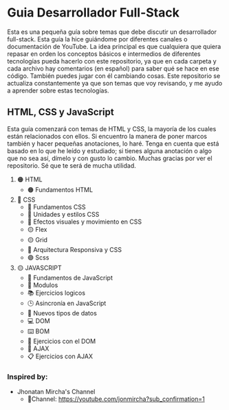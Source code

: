 # Guia Desarrollador Full-Stack

Esta es una pequeña guía sobre temas que debe discutir un desarrollador full-stack. Esta guía la hice guiándome por diferentes canales o documentación de YouTube. La idea principal es que cualquiera que quiera repasar en orden los conceptos básicos e intermedios de diferentes tecnologías pueda hacerlo con este repositorio, ya que en cada carpeta y cada archivo hay comentarios (en español) para saber qué se hace en ese código. También puedes jugar con él cambiando cosas. Este repositorio se actualiza constantemente ya que son temas que voy revisando, y me ayudo a aprender sobre estas tecnologías.

## HTML, CSS y JavaScript

Esta guía comenzará con temas de HTML y CSS, la mayoría de los cuales están relacionados con ellos. Si encuentro la manera de poner marcos también y hacer pequeñas anotaciones, lo haré. Tenga en cuenta que está basado en lo que he leído y estudiado; si tienes alguna anotación o algo que no sea así, dímelo y con gusto lo cambio. Muchas gracias por ver el repositorio. Sé que te será de mucha utilidad.

1. 🟠 HTML
   - 🟠 Fundamentos HTML
1. 🔵 CSS
   - 🔵 Fundamentos CSS
   - 🔵 Unidades y estilos CSS
   - 🔵 Efectos visuales y movimiento en CSS
   - 🟡 Flex
   - 🟡 Grid
   - 🔴 Arquitectura Responsiva y CSS
   - 🟣 Scss
1. 🟡 JAVASCRIPT
   - 🎯 Fundamentos de JavaScript
   - 📁 Modulos
   - 📚 Ejercicios logicos
   - 🕒 Asincronía en JavaScript
   - 🔩 Nuevos tipos de datos
   - 💻 DOM
   - ⌨️ BOM
   - 📖 Ejercicios con el DOM
   - 📡 AJAX
   - 📋 Ejercicios con AJAX

### Inspired by:

- Jhonatan Mircha's Channel
  - 🔔Channel: https://youtube.com/jonmircha?sub_confirmation=1
